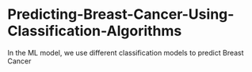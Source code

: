 # Predicting-Breast-Cancer-Using-Classification-Algorithms
In the ML model, we use different classification models to predict Breast Cancer
